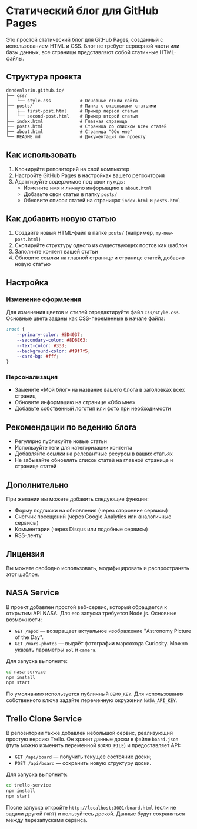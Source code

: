 # Статический блог для GitHub Pages

Это простой статический блог для GitHub Pages, созданный с использованием HTML и CSS. Блог не требует серверной части или базы данных, все страницы представляют собой статичные HTML-файлы.

## Структура проекта

```
dendenlarin.github.io/
├── css/
│   └── style.css           # Основные стили сайта
├── posts/                  # Папка с отдельными статьями
│   ├── first-post.html     # Пример первой статьи
│   └── second-post.html    # Пример второй статьи
├── index.html              # Главная страница
├── posts.html              # Страница со списком всех статей
├── about.html              # Страница "Обо мне"
└── README.md               # Документация по проекту
```

## Как использовать

1. Клонируйте репозиторий на свой компьютер
2. Настройте GitHub Pages в настройках вашего репозитория
3. Адаптируйте содержимое под свои нужды:
   - Измените имя и личную информацию в `about.html`
   - Добавьте свои статьи в папку `posts/`
   - Обновите список статей на страницах `index.html` и `posts.html`

## Как добавить новую статью

1. Создайте новый HTML-файл в папке `posts/` (например, `my-new-post.html`)
2. Скопируйте структуру одного из существующих постов как шаблон
3. Заполните контент вашей статьи
4. Обновите ссылки на главной странице и странице статей, добавив новую статью

## Настройка

### Изменение оформления

Для изменения цветов и стилей отредактируйте файл `css/style.css`. Основные цвета заданы как CSS-переменные в начале файла:

```css
:root {
    --primary-color: #5D4037;
    --secondary-color: #8D6E63;
    --text-color: #333;
    --background-color: #f9f7f5;
    --card-bg: #fff;
}
```

### Персонализация

- Замените «Мой блог» на название вашего блога в заголовках всех страниц
- Обновите информацию на странице «Обо мне»
- Добавьте собственный логотип или фото при необходимости

## Рекомендации по ведению блога

- Регулярно публикуйте новые статьи
- Используйте теги для категоризации контента
- Добавляйте ссылки на релевантные ресурсы в ваших статьях
- Не забывайте обновлять список статей на главной странице и странице статей

## Дополнительно

При желании вы можете добавить следующие функции:

- Форму подписки на обновления (через сторонние сервисы)
- Счетчик посещений (через Google Analytics или аналогичные сервисы)
- Комментарии (через Disqus или подобные сервисы)
- RSS-ленту

## Лицензия

Вы можете свободно использовать, модифицировать и распространять этот шаблон. 

## NASA Service

В проект добавлен простой веб-сервис, который обращается к открытым API NASA. Для его запуска требуется Node.js. Основные возможности:

- `GET /apod` — возвращает актуальное изображение "Astronomy Picture of the Day".
- `GET /mars-photos` — выдаёт фотографии марсохода Curiosity. Можно указать параметры `sol` и `camera`.

Для запуска выполните:

```bash
cd nasa-service
npm install
npm start
```

По умолчанию используется публичный `DEMO_KEY`. Для использования собственного ключа задайте переменную окружения `NASA_API_KEY`.

## Trello Clone Service

В репозитории также добавлен небольшой сервис, реализующий простую версию Trello. Он хранит данные доски в файле `board.json` (путь можно изменить переменной `BOARD_FILE`) и предоставляет API:

- `GET /api/board` — получить текущее состояние доски;
- `POST /api/board` — сохранить новую структуру доски.

Для запуска выполните:

```bash
cd trello-service
npm install
npm start
```

После запуска откройте `http://localhost:3001/board.html` (если не задали другой `PORT`) и пользуйтесь доской. Данные будут сохраняться между перезапусками сервиса.
